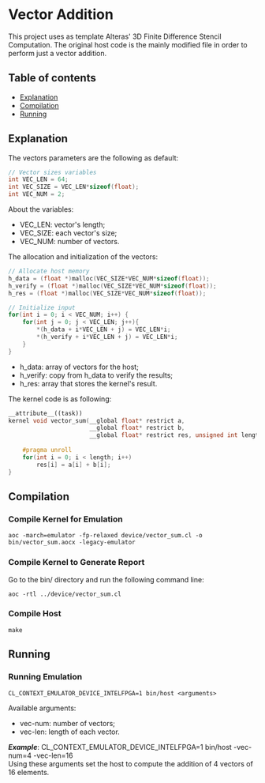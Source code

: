 # Vector Addition
This project uses as template Alteras' 3D Finite Difference Stencil Computation. The original host code 
is the mainly modified file in order to perform just a vector addition.

## Table of contents
* [Explanation](#explanation)
* [Compilation](#compilation)
* [Running](#running)

## Explanation

The vectors parameters are the following as default:

```c++
// Vector sizes variables
int VEC_LEN = 64;
int VEC_SIZE = VEC_LEN*sizeof(float);
int VEC_NUM = 2;
```

About the variables:
* VEC_LEN: vector's length;
* VEC_SIZE: each vector's size;
* VEC_NUM: number of vectors.

The allocation and initialization of the vectors:
```c++
// Allocate host memory
h_data = (float *)malloc(VEC_SIZE*VEC_NUM*sizeof(float));
h_verify = (float *)malloc(VEC_SIZE*VEC_NUM*sizeof(float));
h_res = (float *)malloc(VEC_SIZE*VEC_NUM*sizeof(float));

// Initialize input
for(int i = 0; i < VEC_NUM; i++) {
    for(int j = 0; j < VEC_LEN; j++){
        *(h_data + i*VEC_LEN + j) = VEC_LEN*i;
        *(h_verify + i*VEC_LEN + j) = VEC_LEN*i;
    }
}
```

* h_data: array of vectors for the host;
* h_verify: copy from h_data to verify the results;
* h_res: array that stores the kernel's result.

The kernel code is as following:
```c++
__attribute__((task))
kernel void vector_sum(__global float* restrict a,
                       __global float* restrict b,
                       __global float* restrict res, unsigned int length) {
	
	#pragma unroll
	for(int i = 0; i < length; i++)
		res[i] = a[i] + b[i];
}
```
## Compilation
### Compile Kernel for Emulation

```
aoc -march=emulator -fp-relaxed device/vector_sum.cl -o bin/vector_sum.aocx -legacy-emulator
```

### Compile Kernel to Generate Report

Go to the bin/ directory and run the following command line:
```
aoc -rtl ../device/vector_sum.cl
```

### Compile Host

```
make
```

## Running
### Running Emulation

```
CL_CONTEXT_EMULATOR_DEVICE_INTELFPGA=1 bin/host <arguments>
```
Available arguments:
* vec-num: number of vectors;
* vec-len: length of each vector.

***Example***: CL_CONTEXT_EMULATOR_DEVICE_INTELFPGA=1 bin/host -vec-num=4 -vec-len=16<br/>
Using these arguments set the host to compute the addition of 4 vectors of 16 elements.
